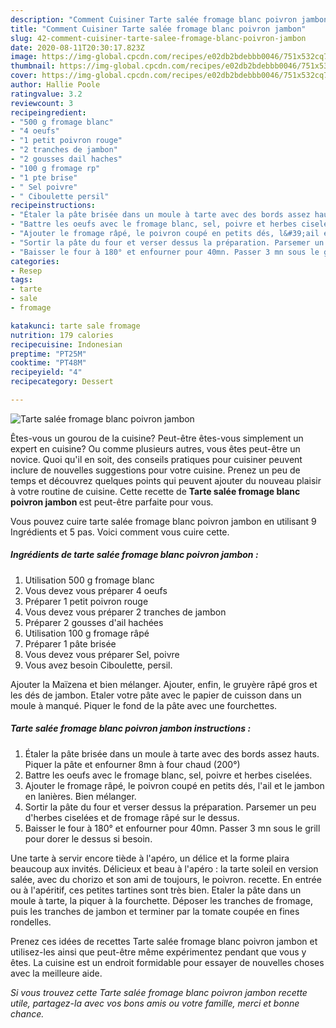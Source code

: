 ```yaml
---
description: "Comment Cuisiner Tarte salée fromage blanc poivron jambon"
title: "Comment Cuisiner Tarte salée fromage blanc poivron jambon"
slug: 42-comment-cuisiner-tarte-salee-fromage-blanc-poivron-jambon
date: 2020-08-11T20:30:17.823Z
image: https://img-global.cpcdn.com/recipes/e02db2bdebbb0046/751x532cq70/tarte-salee-fromage-blanc-poivron-jambon-photo-principale-de-la-recette.jpg
thumbnail: https://img-global.cpcdn.com/recipes/e02db2bdebbb0046/751x532cq70/tarte-salee-fromage-blanc-poivron-jambon-photo-principale-de-la-recette.jpg
cover: https://img-global.cpcdn.com/recipes/e02db2bdebbb0046/751x532cq70/tarte-salee-fromage-blanc-poivron-jambon-photo-principale-de-la-recette.jpg
author: Hallie Poole
ratingvalue: 3.2
reviewcount: 3
recipeingredient:
- "500 g fromage blanc"
- "4 oeufs"
- "1 petit poivron rouge"
- "2 tranches de jambon"
- "2 gousses dail haches"
- "100 g fromage rp"
- "1 pte brise"
- " Sel poivre"
- " Ciboulette persil"
recipeinstructions:
- "Étaler la pâte brisée dans un moule à tarte avec des bords assez hauts. Piquer la pâte et enfourner 8mn à four chaud (200°)"
- "Battre les oeufs avec le fromage blanc, sel, poivre et herbes ciselées."
- "Ajouter le fromage râpé, le poivron coupé en petits dés, l&#39;ail et le jambon en lanières. Bien mélanger."
- "Sortir la pâte du four et verser dessus la préparation. Parsemer un peu d&#39;herbes ciselées et de fromage râpé sur le dessus."
- "Baisser le four à 180° et enfourner pour 40mn. Passer 3 mn sous le grill pour dorer le dessus si besoin."
categories:
- Resep
tags:
- tarte
- sale
- fromage

katakunci: tarte sale fromage 
nutrition: 179 calories
recipecuisine: Indonesian
preptime: "PT25M"
cooktime: "PT48M"
recipeyield: "4"
recipecategory: Dessert

---
```



![Tarte salée fromage blanc poivron jambon](https://img-global.cpcdn.com/recipes/e02db2bdebbb0046/751x532cq70/tarte-salee-fromage-blanc-poivron-jambon-photo-principale-de-la-recette.jpg)

Êtes-vous un gourou de la cuisine? Peut-être êtes-vous simplement un expert en cuisine? Ou comme plusieurs autres, vous êtes peut-être un novice. Quoi qu'il en soit, des conseils pratiques pour cuisiner peuvent inclure de nouvelles suggestions pour votre cuisine. Prenez un peu de temps et découvrez quelques points qui peuvent ajouter du nouveau plaisir à votre routine de cuisine. Cette recette de <strong> Tarte salée fromage blanc poivron jambon </strong> est peut-être parfaite pour vous.

<!--inarticleads1-->

Vous pouvez cuire tarte salée fromage blanc poivron jambon en utilisant 9 Ingrédients et 5 pas. Voici comment vous cuire cette.

##### Ingrédients de tarte salée fromage blanc poivron jambon :

1. Utilisation 500 g fromage blanc
1. Vous devez vous préparer 4 oeufs
1. Préparer 1 petit poivron rouge
1. Vous devez vous préparer 2 tranches de jambon
1. Préparer 2 gousses d&#39;ail hachées
1. Utilisation 100 g fromage râpé
1. Préparer 1 pâte brisée
1. Vous devez vous préparer  Sel, poivre
1. Vous avez besoin  Ciboulette, persil.


Ajouter la Maïzena et bien mélanger. Ajouter, enfin, le gruyère râpé gros et les dés de jambon. Etaler votre pâte avec le papier de cuisson dans un moule à manqué. Piquer le fond de la pâte avec une fourchettes. 

<!--inarticleads2-->

##### Tarte salée fromage blanc poivron jambon instructions :

1. Étaler la pâte brisée dans un moule à tarte avec des bords assez hauts. Piquer la pâte et enfourner 8mn à four chaud (200°)
1. Battre les oeufs avec le fromage blanc, sel, poivre et herbes ciselées.
1. Ajouter le fromage râpé, le poivron coupé en petits dés, l&#39;ail et le jambon en lanières. Bien mélanger.
1. Sortir la pâte du four et verser dessus la préparation. Parsemer un peu d&#39;herbes ciselées et de fromage râpé sur le dessus.
1. Baisser le four à 180° et enfourner pour 40mn. Passer 3 mn sous le grill pour dorer le dessus si besoin.


Une tarte à servir encore tiède à l&#39;apéro, un délice et la forme plaira beaucoup aux invités. Délicieux et beau à l&#39;apéro : la tarte soleil en version salée, avec du chorizo et son ami de toujours, le poivron. recette. En entrée ou à l&#39;apéritif, ces petites tartines sont très bien. Etaler la pâte dans un moule à tarte, la piquer à la fourchette. Déposer les tranches de fromage, puis les tranches de jambon et terminer par la tomate coupée en fines rondelles. 

<!--inarticleads1-->

<p>
Prenez ces idées de recettes Tarte salée fromage blanc poivron jambon et utilisez-les ainsi que peut-être même expérimentez pendant que vous y êtes. La cuisine est un endroit formidable pour essayer de nouvelles choses avec la meilleure aide.
</p>

<p>
<i>Si vous trouvez cette Tarte salée fromage blanc poivron jambon recette utile, partagez-la avec vos bons amis ou votre famille, merci et bonne chance.</i>
</p>
